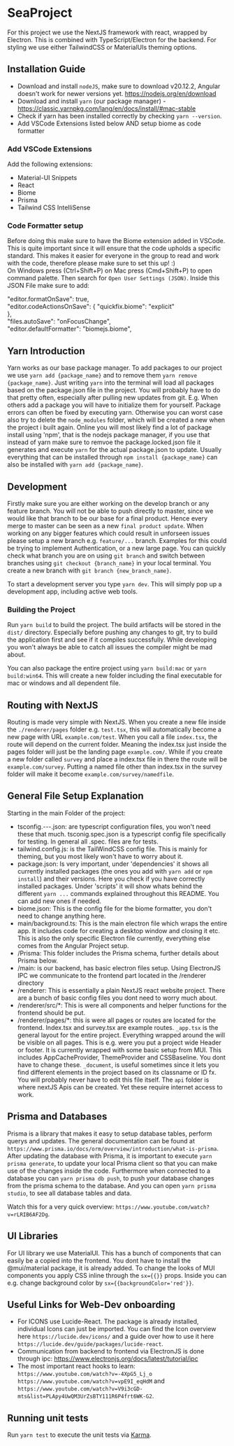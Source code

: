 # SeaProject
For this project we use the NextJS framework with react, wrapped by Electron. This is combined with TypeScript/Electron for the backend. For styling we use either TailwindCSS or MaterialUIs theming options. 

## Installation Guide
- Download and install `nodeJS`, make sure to download v20.12.2, Angular doesn't work for newer versions yet. https://nodejs.org/en/download  <br />
- Download and install `yarn` (our package manager) - https://classic.yarnpkg.com/lang/en/docs/install/#mac-stable  <br />
- Check if yarn has been installed correctly by checking `yarn --version`.
- Add VSCode Extensions listed below AND setup biome as code formatter

### Add VSCode Extensions
Add the following extensions:
  * Material-UI Snippets
  * React
  * Biome
  * Prisma
  * Tailwind CSS IntelliSense

### Code Formatter setup
Before doing this make sure to have the Biome extension added in VSCode. This is quite important since it will ensure that the code upholds a specific standard. 
This makes it easier for everyone in the group to read and work with the code, therefore please make sure to set this up! :) <br />
On Windows press (Ctrl+Shift+P) on Mac press (Cmd+Shift+P) to open command palette. Then search for `Open User Settings (JSON)`. Inside this JSON File make sure to add:

 "editor.formatOnSave": true, <br />
  "editor.codeActionsOnSave": {
    "quickfix.biome": "explicit"  
  },<br />
  "files.autoSave": "onFocusChange", <br />
  "editor.defaultFormatter": "biomejs.biome", <br />


## Yarn Introduction
Yarn works as our base package manager. To add packages to our project we use `yarn add {package_name}` and to remove them `yarn remove {package_name}`. Just writing `yarn` into the terminal will load all packages based on the package.json file in the project. You will probably have to do that pretty often, especially after pulling new updates from git. E.g. When others add a package you will have to initialize them for yourself. Package errors can often be fixed by executing yarn. Otherwise you can worst case also try to delete the `node_modules` folder, which will be created a new when the project i built again. Online you will most likely find a lot of package install using 'npm', that is the nodejs package manager, if you use that instead of yarn make sure to remvoe the package.locked.json file it generates and execute `yarn` for the actual package.json to update. Usually everything that can be installed through `npm install {package_name}` can also be installed with `yarn add {package_name}`.

## Development 
Firstly make sure you are either working on the develop branch or any feature branch. You will not be able to push directly to master, since we would like that branch to be our base for a final product. Hence every merge to master can be seen as a new `final product update`. When working on any bigger features which could result in unforseen issues please setup a new branch e.g. `feature/...` branch. Examples for this could be trying to implement Authentication, or a new large page. 
You can quickly check what branch you are on using `git branch` and switch between branches using `git checkout {branch_name}` in your local terminal. 
You create a new branch with `git branch {new_branch_name}`.

To start a development server you type `yarn dev`. This will simply pop up a development app, including active web tools. 

### Building the Project 
Run `yarn build` to build the project. The build artifacts will be stored in the `dist/` directory. Especially before pushing any changes to git, try to build the application first and see if it compiles successfully. While developing you won't always be able to catch all issues the compiler might be mad about.

You can also package the entire project using `yarn build:mac` or `yarn build:win64`. This will create a new folder including the final executable for mac or windows and all dependent file. 

## Routing with NextJS
Routing is made very simple with NextJS. When you create a new file inside the `./renderer/pages` folder e.g. `test.tsx`, this will automatically become a new page with URL `example.com/test`. When you call a file `index.tsx`, the route will depend on the current folder. Meaning the index.tsx just inside the pages folder will just be the landing page `example.com/`. While if you create a new folder called `survey` and place a index.tsx file in there the route will be `example.com/survey`. Putting a named file other than index.tsx in the survey folder will make it become `example.com/survey/namedfile`.

## General File Setup Explanation
Starting in the main Folder of the project:
* tsconfig.---.json: are typescript configuration files, you won't need these that much. tsconig.spec.json is a typescript config file specifically for testing. In general all .spec. files are for tests.
* tailwind.config.js: is the TailWindCSS config file. This is mainly for theming, but you most likely won't have to worry about it.
* package.json: Is very important, under 'dependencies' it shows all currently installed packages (the ones you add with `yarn add` or `npm install`) and their versions. Here you check if you have correctly installed packages. Under 'scripts' it will show whats behind the different `yarn ...` commands explained throughout this README. You can add new ones if needed.
* biome.json: This is the config file for the biome formatter, you don't need to change anything here.
* main/background.ts: This is the main electron file which wraps the entire app. It includes code for creating a desktop window and closing it etc. This is also the only specific Electron file currently, everything else comes from the Angular Project setup. 
* /Prisma: This folder includes the Prisma schema, further details about Prisma below.
* /main: is our backend, has basic electron files setup. Using ElectronJS IPC we communicate to the frontend part located in the /renderer directory
* /renderer: This is essentially a plain NextJS react website project. There are a bunch of basic config files you dont need to worry much about.
* /renderer/src/*: This is were all components and helper functions for the frontend should be put.
* /renderer/pages/*: this is were all pages or routes are located for the frontend. Index.tsx and survey.tsx are example routes. `_app.tsx` is the general layout for the entire project. Everything wrapped around the <Component /> will be visible on all pages. This is e.g. were you put a project wide Header or footer. It is currently wrapped with some basic setup from MUI. This includes AppCacheProvider, ThemeProvider and CSSBaseline. You dont have to change these. `_document`, is useful sometimes since it lets you find different elements in the project based on its classname or ID fx. You will probably never have to edit this file itself. The `api` folder is where nextJS Apis can be created. Yet these require internet access to work. 


## Prisma and Databases
Prisma is a library that makes it easy to setup database tables, perform querys and updates. The general documentation can be found at `https://www.prisma.io/docs/orm/overview/introduction/what-is-prisma`. After updating the database with Prisma, it is important to execute `yarn prisma generate`, to update your local Prisma client so that you can make use of the changes inside the code. Furthermore when connected to a database you can `yarn prisma db push`, to push your database changes from the prisma schema to the database. And you can open `yarn prisma studio`, to see all database tables and data. 

Watch this for a very quick overview: `https://www.youtube.com/watch?v=rLRIB6AF2Dg`.

## UI Libraries
For UI library we use MaterialUI. This has a bunch of components that can easily be a copied into the frontend. You dont have to install the @mui/material package, it is already added. To change the looks of MUI components you apply CSS inline through the `sx={{}}` props. Inside you can e.g. change background color by `sx={{backgroundColor='red'}}`. 

## Useful Links for Web-Dev onboarding
* For ICONS use Lucide-React. The package is already installed, individual Icons can just be imported. You can find the Icon overview here `https://lucide.dev/icons/` and a guide over how to use it here `https://lucide.dev/guide/packages/lucide-react`. 
* Communication from backend to frontend via ElectronJS is done through ipc: https://www.electronjs.org/docs/latest/tutorial/ipc
* The most important react hooks to learn: `https://www.youtube.com/watch?v=-4XpG5_Lj_o` `https://www.youtube.com/watch?v=vpE9I_eqHdM` and `https://www.youtube.com/watch?v=V9i3cGD-mts&list=PLApy4UwQM3UrZsBTY111R6P4frt6WK-G2`.

## Running unit tests
Run `yarn test` to execute the unit tests via [Karma](https://karma-runner.github.io).

